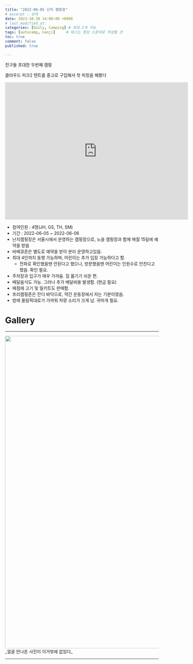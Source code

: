 ```yaml
---
title: "2022-06-05 난지 캠핑장"
# excerpt : 요약
date: 2023-10-20 14:00:00 +0900
# last_modified_at: 
categories: [Daily, Camping] # 최대 2개 가능
tags: [autocamp, nanji]     # 태그는 항상 소문자로 작성할 것
toc: true
comment: false
published: true

---
```


친구들 초대한 두번째 캠핑

클라우드 피크2 텐트를 중고로 구입해서 첫 피칭을 해봤다

<iframe src="https://www.google.com/maps/embed?pb=!1m14!1m8!1m3!1d3162.3602434973386!2d126.869989!3d37.570134!3m2!1i1024!2i768!4f13.1!3m3!1m2!1s0x357c995976308423%3A0x305512720e9d2383!2z64Kc7KeA7Lqg7ZWR7J6l!5e0!3m2!1sko!2sus!4v1697781017196!5m2!1sko!2sus" width="600" height="450" style="border:0;" allowfullscreen="" loading="lazy" referrerpolicy="no-referrer-when-downgrade"></iframe>


- 참여인원 : 4명(JH, GS, TH, SM)
- 기간 : 2022-06-05 ~ 2022-06-06
- 난지캠핑장은 서울시에서 운영하는 캠핑장으로, 노을 캠핑장과 함께 매월 15일에 예약을 받음
- 바베큐존은 별도로 예약을 받아 분리 운영하고있음.
- 최대 4인까지 동행 가능하며, 어린이는 추가 입장 가능하다고 함.
    - 전화로 확인했을땐 안된다고 했으나, 방문했을땐 어린이는 인원수로 안친다고 했음. 확인 필요.
- 주차장과 입구가 매우 가까움. 짐 옮기기 쉬운 편.
- 배달음식도 가능. 그러나 추가 배달비용 발생함. (현금 필요)
- 매점에 고기 및 밀키트도 판매함.
- 프리캠핑존은 잔디 바닥으로, 약간 운동장에서 자는 기분이였음.
- 밤에 올림픽대로가 가까워 차량 소리가 크게 남. 귀마개 필요.

# Gallery
---

<img src="https://onedrive.live.com/embed?resid=91EF77F7B9E9A70C%21342439&authkey=%21AHVosrniXBTifRg&width=1024" width="1024" height="auto" />
_얼굴 안나온 사진이 이거밖에 없었다_

---

